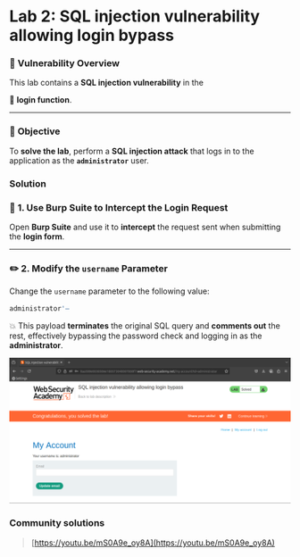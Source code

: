 # Lab 2: SQL injection vulnerability allowing login bypass

### 🐞 **Vulnerability Overview**

This lab contains a **SQL injection vulnerability** in the

🔑 **login function**.

---

### 🎯 **Objective**

To **solve the lab**, perform a **SQL injection attack** that logs in to the application as the **`administrator`** user.

### **Solution**

### 🔐 **1. Use Burp Suite to Intercept the Login Request**

Open **Burp Suite** and use it to **intercept** the request sent when submitting the **login form**.

---

### ✏️ **2. Modify the `username` Parameter**

Change the `username` parameter to the following value:

```sql
administrator'—
```

💥 This payload **terminates** the original SQL query and **comments out** the rest, effectively bypassing the password check and logging in as the **administrator**.

![Screenshot from 2025-05-19 19-51-58.png](LabImg/Screenshot_from_2025-05-19_19-51-58.png)

### **Community solutions**

> [https://youtu.be/mS0A9e_oy8A](https://youtu.be/mS0A9e_oy8A)
>